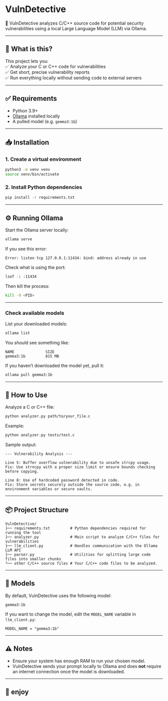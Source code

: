 # VulnDetective

🔎 VulnDetective analyzes C/C++ source code for potential security vulnerabilities using a local Large Language Model (LLM) via Ollama.

---

## 🚀 What is this?

This project lets you:  
✅ Analyze your C or C++ code for vulnerabilities  
✅ Get short, precise vulnerability reports  
✅ Run everything locally without sending code to external servers

---

## ✅ Requirements

- Python 3.9+
- [Ollama](https://ollama.com/download) installed locally
- A pulled model (e.g. `gemma3:1b`)

---

## 📥 Installation

### 1. Create a virtual environment

```bash
python3 -m venv venv
source venv/bin/activate
```

### 2. Install Python dependencies

```bash
pip install -r requirements.txt
```

---

## ⚙️ Running Ollama

Start the Ollama server locally:

```bash
ollama serve
```

If you see this error:

```
Error: listen tcp 127.0.0.1:11434: bind: address already in use
```

Check what is using the port:

```bash
lsof -i :11434
```

Then kill the process:

```bash
kill -9 <PID>
```

---

### Check available models

List your downloaded models:

```bash
ollama list
```

You should see something like:

```
NAME              SIZE
gemma3:1b         815 MB
```

If you haven’t downloaded the model yet, pull it:

```bash
ollama pull gemma3:1b
```

---

## 🔧 How to Use

Analyze a C or C++ file:

```bash
python analyzer.py path/to/your_file.c
```

Example:

```bash
python analyzer.py tests/test.c
```

Sample output:

```
--- Vulnerability Analysis ---

Line 5: Buffer overflow vulnerability due to unsafe strcpy usage.
Fix: Use strncpy with a proper size limit or ensure bounds checking before copying.

Line 8: Use of hardcoded password detected in code.
Fix: Store secrets securely outside the source code, e.g. in environment variables or secure vaults.

```

---

## 📦 Project Structure

```
VulnDetective/
├── requirements.txt         # Python dependencies required for running the tool
├── analyzer.py              # Main script to analyze C/C++ files for vulnerabilities
├── llm_client.py            # Handles communication with the Ollama LLM API
├── parser.py                # Utilities for splitting large code files into smaller chunks
└── other C/C++ source files # Your C/C++ code files to be analyzed.

```

---

## 📝 Models

By default, VulnDetective uses the following model:

```
gemma3:1b
```

If you want to change the model, edit the `MODEL_NAME` variable in `llm_client.py`:

```
MODEL_NAME = "gemma3:1b"
```

---

## ⚠️ Notes

- Ensure your system has enough RAM to run your chosen model.
- VulnDetective sends your prompt locally to Ollama and does **not** require an internet connection once the model is downloaded.

---

## 🎉 enjoy
